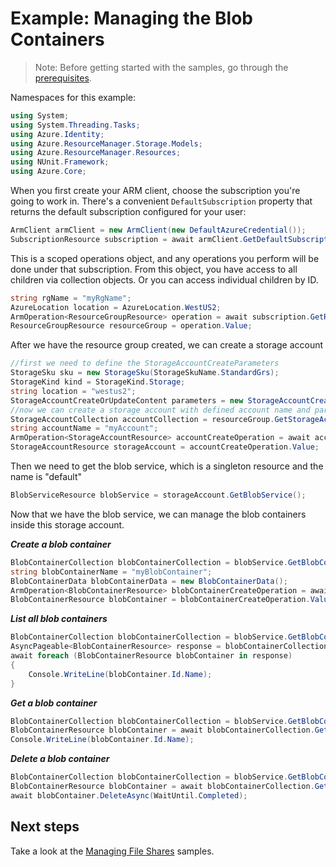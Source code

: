 # Example: Managing the Blob Containers

>Note: Before getting started with the samples, go through the [prerequisites](https://github.com/Azure/azure-sdk-for-net/tree/main/sdk/resourcemanager/Azure.ResourceManager#prerequisites).

Namespaces for this example:

```C# Snippet:Managing_StorageAccounts_NameSpaces
using System;
using System.Threading.Tasks;
using Azure.Identity;
using Azure.ResourceManager.Storage.Models;
using Azure.ResourceManager.Resources;
using NUnit.Framework;
using Azure.Core;
```

When you first create your ARM client, choose the subscription you're going to work in. There's a convenient `DefaultSubscription` property that returns the default subscription configured for your user:

```C# Snippet:Managing_StorageAccounts_DefaultSubscription
ArmClient armClient = new ArmClient(new DefaultAzureCredential());
SubscriptionResource subscription = await armClient.GetDefaultSubscriptionAsync();
```

This is a scoped operations object, and any operations you perform will be done under that subscription. From this object, you have access to all children via collection objects. Or you can access individual children by ID.

```C# Snippet:Managing_StorageAccounts_GetResourceGroupCollection
string rgName = "myRgName";
AzureLocation location = AzureLocation.WestUS2;
ArmOperation<ResourceGroupResource> operation = await subscription.GetResourceGroups().CreateOrUpdateAsync(WaitUntil.Completed, rgName, new ResourceGroupData(location));
ResourceGroupResource resourceGroup = operation.Value;
```

After we have the resource group created, we can create a storage account

```C# Snippet:Managing_StorageAccounts_CreateStorageAccount
//first we need to define the StorageAccountCreateParameters
StorageSku sku = new StorageSku(StorageSkuName.StandardGrs);
StorageKind kind = StorageKind.Storage;
string location = "westus2";
StorageAccountCreateOrUpdateContent parameters = new StorageAccountCreateOrUpdateContent(sku, kind, location);
//now we can create a storage account with defined account name and parameters
StorageAccountCollection accountCollection = resourceGroup.GetStorageAccounts();
string accountName = "myAccount";
ArmOperation<StorageAccountResource> accountCreateOperation = await accountCollection.CreateOrUpdateAsync(WaitUntil.Completed, accountName, parameters);
StorageAccountResource storageAccount = accountCreateOperation.Value;
```


Then we need to get the blob service, which is a singleton resource and the name is "default"

```C# Snippet:Managing_BlobContainers_GetBlobService
BlobServiceResource blobService = storageAccount.GetBlobService();
```


Now that we have the blob service, we can manage the blob containers inside this storage account.

***Create a blob container***

```C# Snippet:Managing_BlobContainers_CreateBlobContainer
BlobContainerCollection blobContainerCollection = blobService.GetBlobContainers();
string blobContainerName = "myBlobContainer";
BlobContainerData blobContainerData = new BlobContainerData();
ArmOperation<BlobContainerResource> blobContainerCreateOperation = await blobContainerCollection.CreateOrUpdateAsync(WaitUntil.Completed, blobContainerName, blobContainerData);
BlobContainerResource blobContainer = blobContainerCreateOperation.Value;
```

***List all blob containers***

```C# Snippet:Managing_BlobContainers_ListBlobContainers
BlobContainerCollection blobContainerCollection = blobService.GetBlobContainers();
AsyncPageable<BlobContainerResource> response = blobContainerCollection.GetAllAsync();
await foreach (BlobContainerResource blobContainer in response)
{
    Console.WriteLine(blobContainer.Id.Name);
}
```

***Get a blob container***

```C# Snippet:Managing_BlobContainers_GetBlobContainer
BlobContainerCollection blobContainerCollection = blobService.GetBlobContainers();
BlobContainerResource blobContainer = await blobContainerCollection.GetAsync("myBlobContainer");
Console.WriteLine(blobContainer.Id.Name);
```

***Delete a blob container***

```C# Snippet:Managing_BlobContainers_DeleteBlobContainer
BlobContainerCollection blobContainerCollection = blobService.GetBlobContainers();
BlobContainerResource blobContainer = await blobContainerCollection.GetAsync("myBlobContainer");
await blobContainer.DeleteAsync(WaitUntil.Completed);
```

## Next steps

Take a look at the [Managing File Shares](https://github.com/Azure/azure-sdk-for-net/blob/main/sdk/storage/Azure.ResourceManager.Storage/samples/Sample2_ManagingFileShares.md) samples.
